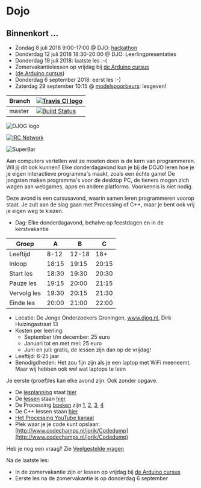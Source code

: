 # Dojo

## Binnenkort ...

 * Zondag 8 juli 2018 9:00-17:00 @ DJO: [hackathon](https://github.com/richelbilderbeek/ArduinoCourse/blob/master/Dingen/Hackathon20180708/README.md)
 * Donderdag 12 juli 2018 18:30-20:00 @ DJO: Leerlingpresentaties
 * Donderdag 19 juli 2018: laatste les :-(
 * Zomervakantielessen op vrijdag bij [de Arduino cursus](https://github.com/richelbilderbeek/ArduinoCourse)
 * ([de Arduino cursus](https://github.com/richelbilderbeek/ArduinoCourse))
 * Donderdag 6 september 2018: eerst les :-)
 * Zaterdag 29 september 10:15 @ [modelspoorbeurs](http://mscrailrunners.eu/events/event/modelspoorbeurs-groningen-29-september-2018-hanze-plaza-10-00-16-00/): lesgeven!

Branch|[![Travis CI logo](TravisCI.png)](https://travis-ci.org)
---|---
master|[![Build Status](https://travis-ci.org/richelbilderbeek/Dojo.svg?branch=master)](https://travis-ci.org/richelbilderbeek/Dojo)

![DJOG logo](DjogKleiner.png)

[![IRC Network](https://img.shields.io/badge/irc-%23ArduinoGroningen-blue.svg "IRC Freenode")](https://webchat.freenode.net/?channels=ArduinoGroningen)

![SuperBar](https://raw.githubusercontent.com/richelbilderbeek/Dojo/master/Images/superBar.png)

Aan computers vertellen wat ze moeten doen is de kern van programmeren. Wil jij dit ook kunnen? Elke donderdagavond kun je bij de DOJO leren hoe je je eigen interactieve programma's maakt, zoals een échte game! De jongsten maken programma's voor de desktop PC, de tieners mogen zich wagen aan webgames, apps en andere 
platforms. Voorkennis is niet nodig.

Deze avond is een cursusavond, waarin samen leren programmeren voorop staat. 
Je zult aan de slag gaan met Processing of C++, 
maar je bent ook vrij je eigen weg te kiezen.

 * Dag: Elke donderdagavond, behalve op feestdagen en in de kerstvakantie

Groep | A | B | C
---|---|---|---
Leeftijd | 8-12 | 12-18 | 18+
Inloop | 18:15 | 19:15 | 20:15
Start les | 18:30 | 19:30 | 20:30
Pauze les | 19:15 | 20:00 | 21:15
Vervolg les | 19:30 | 20:15 | 21:30
Einde les | 20:00 | 21:00 | 22:00

 * Locatie: De Jonge Onderzoekers Groningen, www.djog.nl, Dirk Huizingastraat 13
 * Kosten per leerling:
   * September t/m december: 25 euro
   * Januari tot en met mei: 25 euro
   * Juni en juli: gratis, de lessen zijn dan op de vrijdag!
 * Leeftijd: 6-25 jaar
 * Benodigdheden: Het zou fijn zijn als je een laptop met WiFi meeneemt. Maar wij hebben ook wel wat laptops te leen

Je eerste (proef)les kan elke avond zijn. Ook zonder opgave.

 * De [lesplanning](Lesplanning.md) staat [hier](Lesplanning.md)
 * De [lessen](LessenProcessing/README.md) staan [hier](LessenProcessing/README.md)
 * De Processing [boeken](Boek) zijn [1](Boek/Boek_1.pdf), [2](Boek/Boek_2.pdf), [3](Boek/Boek_3.pdf), [4](Boek/Boek_4.pdf) 
 * De C++ lessen staan [hier](https://github.com/richelbilderbeek/correct_cpp)
 * [Het Processing YouTube kanaal](https://www.youtube.com/playlist?list=PLu8_ZyzXyRDGx6-L49ts6S70YfGnCP83F)
 * Plek waar je je code kunt opslaan: [http://www.codechamps.nl/jorik/Codedump](http://www.codechamps.nl/jorik/Codedump)

Heb je nog een vraag? Zie [Veelgestelde vragen](FAQ.md)

Na de laatste les:

 * In de zomervakantie zijn er lessen op vrijdag bij [de Arduino cursus](https://github.com/richelbilderbeek/ArduinoCourse)
 * Eerste les na de zomervakantie is op donderdag 6 september
